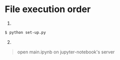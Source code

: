 # File execution order

1. 
```bash
$ python set-up.py
```

2. 
> open main.ipynb on jupyter-notebook's server
